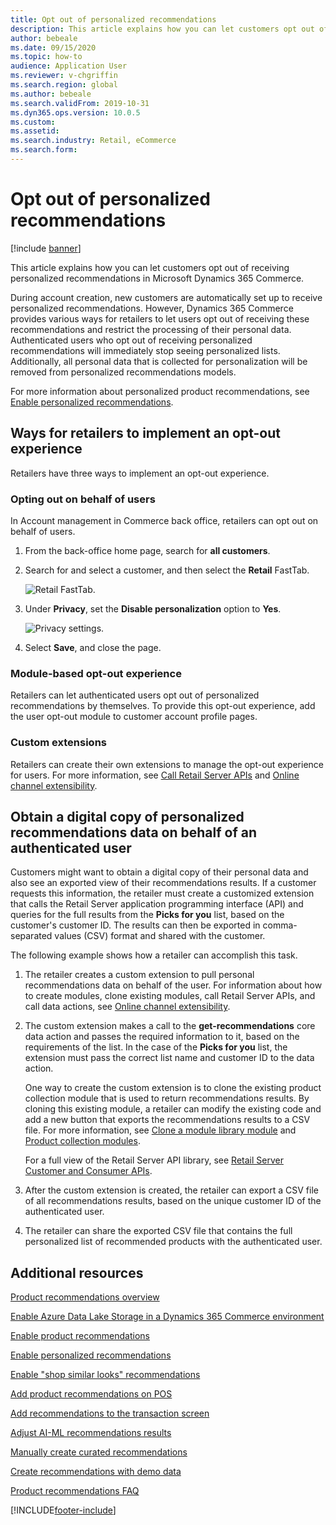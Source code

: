 ```yaml
---
title: Opt out of personalized recommendations
description: This article explains how you can let customers opt out of receiving personalized recommendations in Microsoft Dynamics 365 Commerce.
author: bebeale
ms.date: 09/15/2020
ms.topic: how-to
audience: Application User
ms.reviewer: v-chgriffin
ms.search.region: global
ms.author: bebeale
ms.search.validFrom: 2019-10-31
ms.dyn365.ops.version: 10.0.5
ms.custom: 
ms.assetid: 
ms.search.industry: Retail, eCommerce
ms.search.form: 
---
```


# Opt out of personalized recommendations

[!include [banner](includes/banner.md)]

This article explains how you can let customers opt out of receiving personalized recommendations in Microsoft Dynamics 365 Commerce.

During account creation, new customers are automatically set up to receive personalized recommendations. However, Dynamics 365 Commerce provides various ways for retailers to let users opt out of receiving these recommendations and restrict the processing of their personal data. Authenticated users who opt out of receiving personalized recommendations will immediately stop seeing personalized lists. Additionally, all personal data that is collected for personalization will be removed from personalized recommendations models.

For more information about personalized product recommendations, see [Enable personalized recommendations](personalized-recommendations.md).

## Ways for retailers to implement an opt-out experience

Retailers have three ways to implement an opt-out experience.

### Opting out on behalf of users

In Account management in Commerce back office, retailers can opt out on behalf of users.

1. From the back-office home page, search for **all customers**.
1. Search for and select a customer, and then select the **Retail** FastTab.

    ![Retail FastTab.](./media/Disablepersonalizationpart1.png)

1. Under **Privacy**, set the **Disable personalization** option to **Yes**.

    ![Privacy settings.](./media/Disablepersonalizationpart2.png)

1. Select **Save**, and close the page.

### Module-based opt-out experience

Retailers can let authenticated users opt out of personalized recommendations by themselves. To provide this opt-out experience, add the user opt-out module to customer account profile pages.

### Custom extensions

Retailers can create their own extensions to manage the opt-out experience for users. For more information, see [Call Retail Server APIs](e-commerce-extensibility/call-retail-server-apis.md) and [Online channel extensibility](e-commerce-extensibility/overview.md).

## Obtain a digital copy of personalized recommendations data on behalf of an authenticated user

Customers might want to obtain a digital copy of their personal data and also see an exported view of their recommendations results. If a customer requests this information, the retailer must create a customized extension that calls the Retail Server application programming interface (API) and queries for the full results from the **Picks for you** list, based on the customer's customer ID. The results can then be exported in comma-separated values (CSV) format and shared with the customer.

The following example shows how a retailer can accomplish this task.

1. The retailer creates a custom extension to pull personal recommendations data on behalf of the user. For information about how to create modules, clone existing modules, call Retail Server APIs, and call data actions, see [Online channel extensibility](e-commerce-extensibility/overview.md).
2. The custom extension makes a call to the **get-recommendations** core data action and passes the required information to it, based on the requirements of the list. In the case of the **Picks for you** list, the extension must pass the correct list name and customer ID to the data action.

    One way to create the custom extension is to clone the existing product collection module that is used to return recommendations results. By cloning this existing module, a retailer can modify the existing code and add a new button that exports the recommendations results to a CSV file. For more information, see [Clone a module library module](e-commerce-extensibility/clone-starter-module.md) and [Product collection modules](product-collection-module-overview.md).

    For a full view of the Retail Server API library, see [Retail Server Customer and Consumer APIs](dev-itpro/retail-server-customer-consumer-api.md).

3. After the custom extension is created, the retailer can export a CSV file of all recommendations results, based on the unique customer ID of the authenticated user.
4. The retailer can share the exported CSV file that contains the full personalized list of recommended products with the authenticated user.

## Additional resources

[Product recommendations overview](product-recommendations.md)

[Enable Azure Data Lake Storage in a Dynamics 365 Commerce environment](enable-adls-environment.md)

[Enable product recommendations](enable-product-recommendations.md)

[Enable personalized recommendations](personalized-recommendations.md)

[Enable "shop similar looks" recommendations](shop-similar-looks.md)

[Add product recommendations on POS](product.md)

[Add recommendations to the transaction screen](add-recommendations-control-pos-screen.md)

[Adjust AI-ML recommendations results](modify-product-recommendation-results.md)

[Manually create curated recommendations](create-editorial-recommendation-lists.md)

[Create recommendations with demo data](product-recommendations-demo-data.md)

[Product recommendations FAQ](faq-recommendations.md)


[!INCLUDE[footer-include](../includes/footer-banner.md)]
